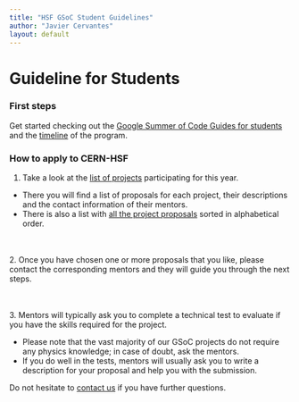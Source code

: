 ```yaml
---
title: "HSF GSoC Student Guidelines"
author: "Javier Cervantes"
layout: default
---
```


# Guideline for Students

### First steps

Get started checking out the [Google Summer of Code Guides for students](https://google.github.io/gsocguides/student/) and the [timeline](https://developers.google.com/open-source/gsoc/timeline) of the program.

### How to apply to CERN-HSF

1. Take a look at the [list of projects](/activities/gsoc.html#projects-in-2019) participating for this year.
  * There you will find a list of proposals for each project, their descriptions and the contact information of their mentors.
  * There is also a list with [all the project proposals](http://hepsoftwarefoundation.org/gsoc/2019/summary.html) sorted in alphabetical order.
  <!-- Next <br><br>, add an extra new line, otherwise there is no space between point 2 and previous nested bullet  -->
  <br><br>
2. Once you have chosen one or more proposals that you like, please contact the corresponding mentors and they will guide you through the next steps.
<!-- Next <br><br>, add an extra new line  -->
<br><br>
3. Mentors will typically ask you to complete a technical test to evaluate if you have the skills required for the project.
  * Please note that the vast majority of our GSoC projects do not require any physics knowledge; in case of doubt, ask the mentors.
  * If you do well in the tests, mentors will usually ask you to write a description for your proposal and help you with the submission.

Do not hesitate to [contact us](mailto:hep-software-foundation-google-summer-of-code@googlegroups.com) if you have further questions.
